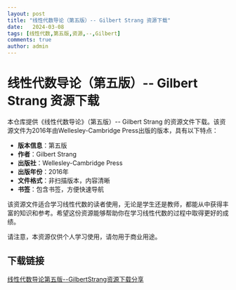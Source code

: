 ```yaml
---
layout: post
title: "线性代数导论（第五版）-- Gilbert Strang 资源下载"
date:   2024-03-08
tags: [线性代数,第五版,资源,--,Gilbert]
comments: true
author: admin
---
```

# 线性代数导论（第五版）-- Gilbert Strang 资源下载

本仓库提供《线性代数导论》（第五版）-- Gilbert Strang 的资源文件下载。该资源文件为2016年由Wellesley-Cambridge Press出版的版本，具有以下特点：

- **版本信息**：第五版
- **作者**：Gilbert Strang
- **出版社**：Wellesley-Cambridge Press
- **出版年份**：2016年
- **文件格式**：非扫描版本，内容清晰
- **书签**：包含书签，方便快速导航

该资源文件适合学习线性代数的读者使用，无论是学生还是教师，都能从中获得丰富的知识和参考。希望这份资源能够帮助你在学习线性代数的过程中取得更好的成绩。

请注意，本资源仅供个人学习使用，请勿用于商业用途。

## 下载链接

[线性代数导论第五版--GilbertStrang资源下载分享](https://pan.quark.cn/s/36c0b21f3843)